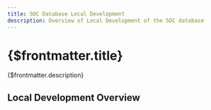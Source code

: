 ```yaml
---
title: SOC Database Local Development
description: Overview of Local Development of the SOC database
---
```


# {$frontmatter.title}

{$frontmatter.description}

## Local Development Overview
